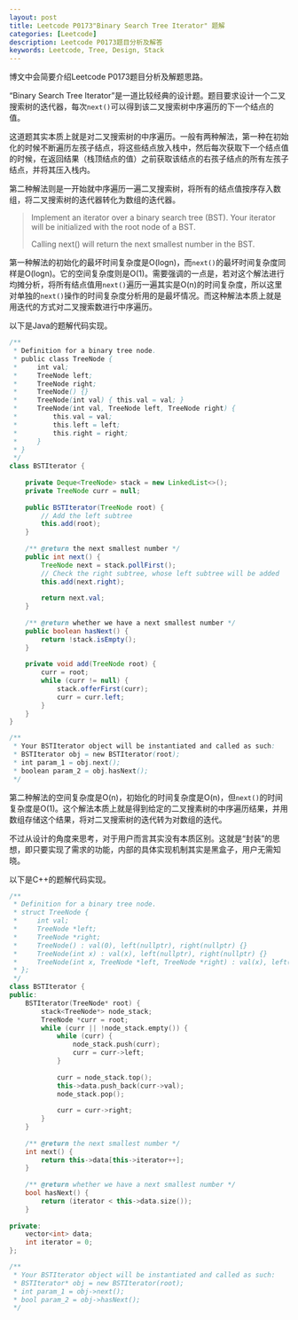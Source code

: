```yaml
---
layout: post
title: Leetcode P0173"Binary Search Tree Iterator" 题解
categories: [Leetcode]
description: Leetcode P0173题目分析及解答
keywords: Leetcode, Tree, Design, Stack
---
```


博文中会简要介绍Leetcode P0173题目分析及解题思路。

“Binary Search Tree Iterator”是一道比较经典的设计题。题目要求设计一个二叉搜索树的迭代器，每次`next()`可以得到该二叉搜索树中序遍历的下一个结点的值。

这道题其实本质上就是对二叉搜索树的中序遍历。一般有两种解法，第一种在初始化的时候不断遍历左孩子结点，将这些结点放入栈中，然后每次获取下一个结点值的时候，在返回结果（栈顶结点的值）之前获取该结点的右孩子结点的所有左孩子结点，并将其压入栈内。

第二种解法则是一开始就中序遍历一遍二叉搜索树，将所有的结点值按序存入数组，将二叉搜索树的迭代器转化为数组的迭代器。

> Implement an iterator over a binary search tree (BST). Your iterator will be initialized with the root node of a BST.
> 
> Calling next() will return the next smallest number in the BST.

第一种解法的初始化的最坏时间复杂度是O(logn)，而`next()`的最坏时间复杂度同样是O(logn)。它的空间复杂度则是O(1)。需要强调的一点是，若对这个解法进行均摊分析，将所有结点值用`next()`遍历一遍其实是O(n)的时间复杂度，所以这里对单独的`next()`操作的时间复杂度分析用的是最坏情况。而这种解法本质上就是用迭代的方式对二叉搜索数进行中序遍历。

以下是Java的题解代码实现。
```java
/**
 * Definition for a binary tree node.
 * public class TreeNode {
 *     int val;
 *     TreeNode left;
 *     TreeNode right;
 *     TreeNode() {}
 *     TreeNode(int val) { this.val = val; }
 *     TreeNode(int val, TreeNode left, TreeNode right) {
 *         this.val = val;
 *         this.left = left;
 *         this.right = right;
 *     }
 * }
 */
class BSTIterator {
    
    private Deque<TreeNode> stack = new LinkedList<>();
    private TreeNode curr = null;
    
    public BSTIterator(TreeNode root) {
        // Add the left subtree
        this.add(root);
    }
    
    /** @return the next smallest number */
    public int next() {
        TreeNode next = stack.pollFirst();
        // Check the right subtree, whose left subtree will be added
        this.add(next.right);
        
        return next.val;
    }
    
    /** @return whether we have a next smallest number */
    public boolean hasNext() {
        return !stack.isEmpty();
    }
    
    private void add(TreeNode root) {
        curr = root;
        while (curr != null) {
            stack.offerFirst(curr);
            curr = curr.left;
        }
    }
}

/**
 * Your BSTIterator object will be instantiated and called as such:
 * BSTIterator obj = new BSTIterator(root);
 * int param_1 = obj.next();
 * boolean param_2 = obj.hasNext();
 */
```

第二种解法的空间复杂度是O(n)，初始化的时间复杂度是O(n)，但`next()`的时间复杂度是O(1)。这个解法本质上就是得到给定的二叉搜素树的中序遍历结果，并用数组存储这个结果，将对二叉搜索树的迭代转为对数组的迭代。

不过从设计的角度来思考，对于用户而言其实没有本质区别。这就是“封装”的思想，即只要实现了需求的功能，内部的具体实现机制其实是黑盒子，用户无需知晓。

以下是C++的题解代码实现。
```cpp
/**
 * Definition for a binary tree node.
 * struct TreeNode {
 *     int val;
 *     TreeNode *left;
 *     TreeNode *right;
 *     TreeNode() : val(0), left(nullptr), right(nullptr) {}
 *     TreeNode(int x) : val(x), left(nullptr), right(nullptr) {}
 *     TreeNode(int x, TreeNode *left, TreeNode *right) : val(x), left(left), right(right) {}
 * };
 */
class BSTIterator {
public:
    BSTIterator(TreeNode* root) {
        stack<TreeNode*> node_stack;
        TreeNode *curr = root;
        while (curr || !node_stack.empty()) {
            while (curr) {
                node_stack.push(curr);
                curr = curr->left;
            }
            
            curr = node_stack.top();
            this->data.push_back(curr->val);
            node_stack.pop();
            
            curr = curr->right;
        }
    }
    
    /** @return the next smallest number */
    int next() {
        return this->data[this->iterator++];
    }
    
    /** @return whether we have a next smallest number */
    bool hasNext() {
        return (iterator < this->data.size());
    }
    
private:
    vector<int> data;
    int iterator = 0;
};

/**
 * Your BSTIterator object will be instantiated and called as such:
 * BSTIterator* obj = new BSTIterator(root);
 * int param_1 = obj->next();
 * bool param_2 = obj->hasNext();
 */
```
